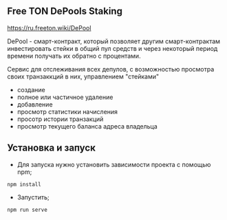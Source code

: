 ## Free TON DePools Staking

https://ru.freeton.wiki/DePool

DePool - смарт-контракт, который позволяет другим смарт-контрактам инвестировать стейки в общий пул средств и через некоторый период времени получать их обратно с процентами.

Сервис для отслеживания всех депулов, с возможностью просмотра своих транзаккций в них, управлением "стейками"

- создание
- полное или частичное удаление
- добавление
- просмотр статистики начисления
- просотр истории транзакций
- просмотр текущего баланса адреса владельца

## Установка и запуск

- Для запуска нужно установить зависимости проекта c помощью npm;

```
npm install
```

- Запустить;

```
npm run serve
```
